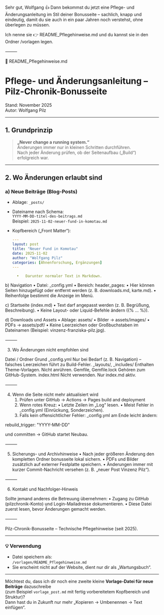 Sehr gut, Wolfgang 👍
Dann bekommst du jetzt eine Pflege- und Änderungsanleitung im Stil deiner Bonusseite – sachlich, knapp und eindeutig, damit du sie auch in ein paar Jahren noch verstehst, ohne überlegen zu müssen.

Ich nenne sie
👉 README_Pflegehinweise.md
und du kannst sie in den Ordner /vorlagen legen.

⸻

📘 README_Pflegehinweise.md

# Pflege- und Änderungsanleitung – Pilz-Chronik-Bonusseite

Stand: November 2025  
Autor: Wolfgang Pilz

---

## 1. Grundprinzip

> **„Never change a running system.“**  
> Änderungen immer nur in kleinen Schritten durchführen.  
> Nach jeder Änderung prüfen, ob der Seitenaufbau („Build“) erfolgreich war.

---

## 2. Wo Änderungen erlaubt sind

### a) Neue Beiträge (Blog-Posts)
- Ablage: `_posts/`
- Dateiname nach Schema:  
  `YYYY-MM-DD-titel-des-beitrags.md`  
  Beispiel: `2025-11-02-neuer-fund-in-komotau.md`
- Kopfbereich („Front Matter“):

  ```yaml
  ---
  layout: post
  title: "Neuer Fund in Komotau"
  date: 2025-11-02
  author: "Wolfgang Pilz"
  categories: [Ahnenforschung, Ergänzungen]
  ---

	•	Darunter normaler Text in Markdown.

b) Navigation
	•	Datei: _config.yml
	•	Bereich: header_pages:
	•	Hier können Seiten hinzugefügt oder entfernt werden (z. B. downloads.md, karte.md).
	•	Reihenfolge bestimmt die Anzeige im Menü.

c) Startseite (index.md)
	•	Text darf angepasst werden (z. B. Begrüßung, Beschreibung).
	•	Keine Layout- oder Liquid-Befehle ändern ({% ... %}).

d) Downloads und Assets
	•	Ablage: assets/
	•	Bilder → assets/images/
	•	PDFs → assets/pdf/
	•	Keine Leerzeichen oder Großbuchstaben im Dateinamen (Beispiel: vinzenz-franziska-pilz.jpg).

⸻

3. Wo Änderungen nicht empfohlen sind

Datei / Ordner	Grund
_config.yml	Nur bei Bedarf (z. B. Navigation) – falsches Leerzeichen führt zu Build-Fehler.
_layouts/, _includes/	Enthalten Theme-Vorlagen. Nicht anrühren.
Gemfile, Gemfile.lock	Gehören zum GitHub-System.
index.html	Nicht verwenden. Nur index.md aktiv.


⸻

4. Wenn die Seite nicht mehr aktualisiert wird
	1.	Prüfen unter
GitHub → Actions → Pages build and deployment
	2.	Wenn rotes Kreuz:
	•	Letzte Zeilen im „Log“ lesen.
	•	Meist Fehler in _config.yml (Einrückung, Sonderzeichen).
	3.	Falls kein offensichtlicher Fehler:
_config.yml am Ende leicht ändern:

rebuild_trigger: "YYYY-MM-DD"

und committen → GitHub startet Neubau.

⸻

5. Sicherungs- und Archivhinweise
	•	Nach jeder größeren Änderung den kompletten Ordner bonusseite lokal sichern.
	•	PDFs und Bilder zusätzlich auf externer Festplatte speichern.
	•	Änderungen immer mit kurzer Commit-Nachricht versehen (z. B. „neuer Post Vinzenz Pilz“).

⸻

6. Kontakt und Nachfolger-Hinweis

Sollte jemand anderes die Betreuung übernehmen:
	•	Zugang zu GitHub (pilzchronik-Konto) und Login-Mailadresse dokumentieren.
	•	Diese Datei zuerst lesen, bevor Änderungen gemacht werden.

⸻

Pilz-Chronik-Bonusseite – Technische Pflegehinweise (seit 2025).

---

### 💡 Verwendung

- Datei speichern als:  
  `/vorlagen/README_Pflegehinweise.md`
- Sie erscheint nicht auf der Website, dient nur dir als „Wartungsbuch“.

---

Möchtest du, dass ich dir noch eine zweite kleine **Vorlage-Datei für neue Beiträge** dazuschreibe  
(zum Beispiel `vorlage_post.md` mit fertig vorbereitetem Kopfbereich und Struktur)?  
Dann hast du in Zukunft nur mehr „Kopieren → Umbenennen → Text einfügen“.

